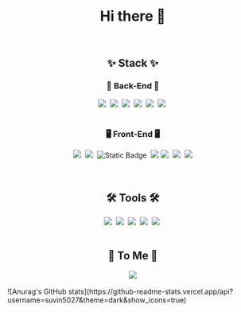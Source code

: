 <h1 align="center">Hi there 👋</h1>

<br>

<h2 align="center">✨ Stack ✨</h2>
<h3 align="center">💾 Back-End 💾</h3>
<div align="center">
  <img src="https://img.shields.io/badge/java-007396?style=for-the-badge&logo=java&logoColor=white">&nbsp 
  <img src="https://img.shields.io/badge/Eclipse-2C2255.svg?&style=for-the-badge&logo=Eclipse%20IDE&logoColor=white">&nbsp 
  <img src="https://img.shields.io/badge/spring-6DB33F?style=for-the-badge&logo=spring&logoColor=white">&nbsp
  <img src="https://img.shields.io/badge/springboot-6DB33F?style=for-the-badge&logo=springboot&logoColor=white">&nbsp 
  <img src="https://img.shields.io/badge/mysql-4479A1?style=for-the-badge&logo=mysql&logoColor=white">&nbsp 
  <img src="https://img.shields.io/badge/apache tomcat-F8DC75?style=for-the-badge&logo=apachetomcat&logoColor=white">&nbsp 
</div>
<br>
<h3 align="center">🖥 Front-End 🖥</h3>
<div align="center">
  <img src="https://img.shields.io/badge/html5-E34F26.svg?style=for-the-badge&logo=html5&logoColor=white" />&nbsp
  <img src="https://img.shields.io/badge/css3-1572B6.svg?style=for-the-badge&logo=css3&logoColor=white" />&nbsp
  <img alt="Static Badge" src="https://img.shields.io/badge/Sass-cc6699?style=for-the-badge&logo=Sass&logoColor=white&logoSize=32">&nbsp
  <img src="https://img.shields.io/badge/bootstrap-7952B3?style=for-the-badge&logo=bootstrap&logoColor=white">
  <img src="https://img.shields.io/badge/Javascript-ffb13b?style=for-the-badge&logo=javascript&logoColor=white"/>&nbsp 
  <img src="https://img.shields.io/badge/jQurey-yellow?style=for-the-badge&logo=JavaScript&logoColor=white"/>&nbsp 
  <img src="https://img.shields.io/badge/react-61DAFB?style=for-the-badge&logo=react&logoColor=black">
</div>

<br>

<div align="center>
  <img alt="Static Badge" src="https://img.shields.io/badge/spring-fff?style=for-the-badge&logo=spring&logoColor=green&logoSize=32">
</div>

<br>

<h2 align="center">🛠 Tools 🛠</h2>
<div align="center">
  <img src="https://img.shields.io/badge/git-F05033.svg?style=for-the-badge&logo=git&logoColor=white" />&nbsp
  <img src="https://img.shields.io/badge/github-181717.svg?style=for-the-badge&logo=github&logoColor=white" />&nbsp
  <img src="https://img.shields.io/badge/Notion-F3F3F3.svg?style=for-the-badge&logo=notion&logoColor=black" />&nbsp
  <img src="https://img.shields.io/badge/figma-F24E1E.svg?style=for-the-badge&logo=figma&logoColor=white" />&nbsp
  <img src="https://img.shields.io/badge/VSCode-2C2C32.svg?style=for-the-badge&logo=visual-studio-code&logoColor=22ABF3" />&nbsp
</div>

<br>

<h2 align="center">💖 To Me 💖</h2>
<div align="center">
  <!-- <a href="https://velog.io/@oka1313">
    <img src="https://img.shields.io/badge/Velog-1EBC8F?style=for-the-badge&logo=velog&logoColor=white" />&nbsp
  </a> -->
  <a href="mailto:suvin5027@gmail.com">
    <img src="https://img.shields.io/badge/suvin5027@gmail.com-D14836?style=for-the-badge&logo=gmail&logoColor=white"/>
  </a>
</div>

<br>

<div>
  ![Anurag's GitHub stats](https://github-readme-stats.vercel.app/api?username=suvin5027&theme=dark&show_icons=true)
</div>

